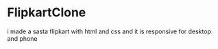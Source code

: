 # FlipkartClone
i made a sasta flipkart with html and css and it is responsive for desktop and phone 
